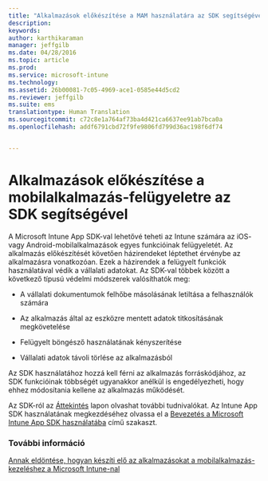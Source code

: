 ```yaml
---
title: "Alkalmazások előkészítése a MAM használatára az SDK segítségével | Microsoft Intune"
description: 
keywords: 
author: karthikaraman
manager: jeffgilb
ms.date: 04/28/2016
ms.topic: article
ms.prod: 
ms.service: microsoft-intune
ms.technology: 
ms.assetid: 26b00081-7c05-4969-ace1-0585e44d5cd2
ms.reviewer: jeffgilb
ms.suite: ems
translationtype: Human Translation
ms.sourcegitcommit: c72c8e1a764af73ba4d421ca6637ee91ab7bca0a
ms.openlocfilehash: addf6791cbd72f9fe9806fd799d36ac198f6df74


---
```


# Alkalmazások előkészítése a mobilalkalmazás-felügyeletre az SDK segítségével
A Microsoft Intune App SDK-val lehetővé teheti az Intune számára az iOS- vagy Android-mobilalkalmazások egyes funkcióinak felügyeletét. Az alkalmazás előkészítését követően házirendeket léptethet érvénybe az alkalmazásra vonatkozóan. Ezek a házirendek a felügyelt funkciók használatával védik a vállalati adatokat. Az SDK-val többek között a következő típusú védelmi módszerek valósíthatók meg:

-   A vállalati dokumentumok felhőbe másolásának letiltása a felhasználók számára

-   Az alkalmazás által az eszközre mentett adatok titkosításának megkövetelése

-   Felügyelt böngésző használatának kényszerítése

-   Vállalati adatok távoli törlése az alkalmazásból

Az SDK használatához hozzá kell férni az alkalmazás forráskódjához, az SDK funkcióinak többségét ugyanakkor anélkül is engedélyezheti, hogy ehhez módosítania kellene az alkalmazás működését.

Az SDK-ról az [Áttekintés](/intune/develop/intune-app-sdk) lapon olvashat további tudnivalókat. Az Intune App SDK használatának megkezdéséhez olvassa el a [Bevezetés a Microsoft Intune App SDK használatába](/intune/develop/intune-app-sdk-get-started) című szakaszt.

### További információ
[Annak eldöntése, hogyan készíti elő az alkalmazásokat a mobilalkalmazás-kezeléshez a Microsoft Intune-nal](decide-how-to-prepare-apps-for-mobile-application-management-with-microsoft-intune.md)



<!--HONumber=Jul16_HO3-->


